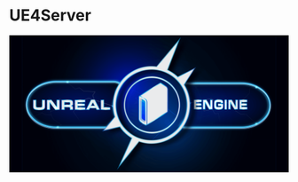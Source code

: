 # UE4Server

<p align="center"><a href="http://www.farunurisonmez.com">
  <img src="https://github.com/FNSoftworks/UE4Server/blob/gh-pages/images/UE4Server_Github.png">
</a></p>
